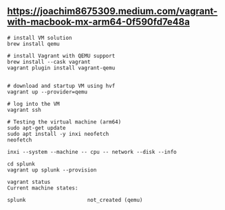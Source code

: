 ## <https://joachim8675309.medium.com/vagrant-with-macbook-mx-arm64-0f590fd7e48a>

```code
# install VM solution
brew install qemu

# install Vagrant with QEMU support
brew install --cask vagrant
vagrant plugin install vagrant-qemu


# download and startup VM using hvf
vagrant up --provider=qemu

# log into the VM
vagrant ssh

# Testing the virtual machine (arm64)
sudo apt-get update
sudo apt install -y inxi neofetch
neofetch

inxi --system --machine -- cpu -- network --disk --info

cd splunk
vagrant up splunk --provision

vagrant status
Current machine states:

splunk                    not_created (qemu)

```
